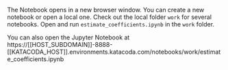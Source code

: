 
The Notebook opens in a new browser window. You can create a new notebook or open a local one. Check out the local folder `work` for several notebooks. Open and run `estimate_coefficients.ipynb` in the `work` folder.

You can also open the Jupyter Notebook at https://[[HOST_SUBDOMAIN]]-8888-[[KATACODA_HOST]].environments.katacoda.com/notebooks/work/estimate_coefficients.ipynb